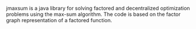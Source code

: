 jmaxsum is a java library for solving factored and decentralized optimization problems using the max-sum algorithm. The code is based on the factor graph representation of a factored function.